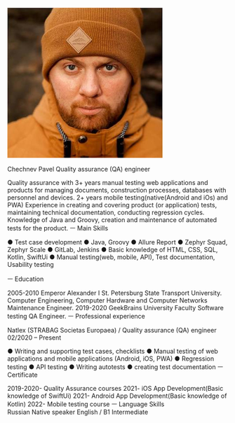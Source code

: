 ![Alt text](121-1.jpg) 


	 

Chechnev Pavel
Quality assurance (QA) engineer

Quality assurance with 3+ years manual testing web applications and products for managing documents, construction processes, databases with personnel and devices. 2+ years mobile testing(native(Android and iOs) and PWA)
Experience in creating and covering product (or application) tests, maintaining technical documentation, conducting regression cycles. 
Knowledge of Java and Groovy, creation and maintenance of automated tests for the product.
ㅡ
Main Skills	 

●	Test case development 
●	Java, Groovy 
●	Allure Report 
●	Zephyr Squad, Zephyr Scale 
●	GitLab, Jenkins 
●	Basic knowledge of HTML, CSS, SQL, Kotlin, SwiftUi 
●	Manual testing(web, mobile, API), Test documentation, Usability testing 

ㅡ
Education	 

2005-2010 Emperor Alexander I St. Petersburg State Transport University.
Computer Engineering, Computer Hardware and Computer Networks Maintenance Engineer. 
2019-2020 GeekBrains University Faculty Software testing 
QA Engineer.
ㅡ
Professional
experience	 

Natlex (STRABAG Societas Europaea) / Quality assurance (QA) engineer
02/2020 – Present

●	Writing and supporting test cases, checklists 
●	Manual testing of web applications and mobile applications (Android, iOS, PWA) 
●	Regression testing 
●	API testing 
●	Writing autotests 
●	creating test documentation 
ㅡ
Certificate

	 
2019-2020- Quality Assurance courses
2021- iOS App Development(Basic knowledge of SwiftUi)
2021- Android App Development(Basic knowledge of Kotlin)
2022- Mobile testing course
ㅡ
Language
Skills	 
Russian
Native speaker
English / B1
Intermediate